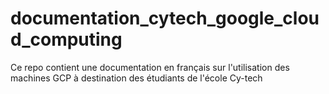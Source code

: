 # documentation_cytech_google_cloud_computing
Ce repo contient une documentation en français sur l'utilisation des machines GCP à destination des étudiants de l'école Cy-tech
